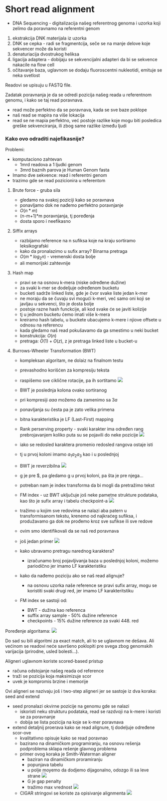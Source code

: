 # Short read alignment

- DNA Sequencing - digitalizacija našeg referentnog genoma i uzorka koji zelimo da poravnamo na referentni genom

1. ekstrakcija DNK materijala iz uzorka
2. DNK se cepka - radi se fragmentcija, seče se na manje delove koje sekvencer može da koristi
3. denaturiacija dvostrukog heliksa
4. ligacija adaptera - dobijaju se sekvencijalni adapteri da bi se sekvence nakacile na flow cell
5. očitavanje baza, uglavnom se dodaju fluoroscentni nukleotidi, emituje se neka svetlost

Readovi se upisuju u FASTQ file.

Zadatak poravnanja je da se odredi pozicija našeg reada u referentnom genomu, i kako se taj read poravnava.
- read može perfektno da se poravnava, kada se sve baze poklope
- naš read se mapira na više lokacija
- read se ne mapia perfektno, već postoje razlike koje mogu biti posledica greške sekvenciranja, ili zbog same razlike između ljudi

### Kako ovo odraditi najefikasnije?

Problemi:
- komputaciono zahtevan
    - 1mrd readova a 1 ljudki genom
    - 3mrd baznih parova je Human Genom fasta
- Imamo dve sekvence: read i referentni genom
- trazimo gde se read pozicionira u referentom

1. Brute force - gruba sila
    - gledamo na svakoj poziciji kako se poravnava
    - ponavljamo dok ne nađemo perfektno poravnjanje
    - $O(n*m)$
    - (n-m+1)*m poravnjanja, tj poređenja
    - dosta sporo i neefikasno

2. Siffix arrays
    - razbijamo reference na n sufiksa koje na kraju sortiramo leksikografski
    - kako da pronalazimo u sufix array? Binarna pretraga
    - $O(m*log_2n)$ - vremenski dosta bolje
    - ali memorijski zahtevnije

3. Hash map
    - pravi se na osnovu k-mera (niske određene dužine)
    - za svaki k-mer se dodeljuje određenom bucketu
    - bucketi sadrže linked liste, gde je čvor svake liste jedan k-mer
    - ne moraju da se čuvaju svi mogući k-meri, već samo oni koji se javljau u sekvenci, što je dosta bolje
    - postoje razne hash funckcije, ali kod svake će se javiti kolizije
    - tj u jednom bucketu ćemo imati više k-mera
    - kreiramo hash tabelu, u buckete ubacujemo k-mere i njiove offsete u odnosu na referencu
    - kada gledamo naš read pokušavamo da ga smestimo u neki bucket
    - konstrukcija: $O(n)$
    - pretraga: $O(1) + O(z)$, z je pretraga linked liste u bucket-u

4. Burrows-Wheeler Transformation (BWT)
    - kompleksan algoritam, ne dolaiz na finalnom testu
    - prevashodno korišćen za kompresiju teksta
    - raspišemo sve ciklične rotacije, pa ih sortitamo
    ![](./imgs/wheeler.png)
    - BWT je poslednja kolona ovako sortiranog
    - pri kompresiji $aaa$ možemo da zamenimo sa $3a$
    - ponavljanja su česta pa je zato velika primena
    - bitna karakteristika je LF (Last-First) mapping
    - Rank perserving property - svaki karakter ima određen rang prebrojavanjem koliko puta su se pojavili do neke pozicije
    ![](./imgs/rank_perserving.png)
    - iako se redosled karaktera promenio redosled rangova ostaje isti
    - tj u prvoj koloni imamo $a_1a_2a_3$ kao i u poslednjoj
    - BWT je reverzibilna
    ![](./imgs/reverse.png)
    - g je pre $, pa gledamo g u prvoj koloni, pa šta je pre njega...
    - potreban nam je index transforma da bi mogli da pretražimo tekst
    - FM index - uz BWT uključuje još neke pametne strukture podataka, kao što je sufix array i tabelu checkpoint-a
    ![](./imgs/fm_index.png)
    - tražimo u kojim sve redovima se nalazi aba patern u transformisanom tekstu, krenemo od najkraćeg sufiksa, i produžavamo ga dok ne prođemo kroz sve sufikse ili sve redove
    - ovim smo identifikovali da se naš red poravnava
    - još jedan primer
    ![](./imgs/fm_index2.png)
    - kako ubravamo pretragu narednog karaktera?
        - izračunamo broj pojavljivanja baza u poslednjoj koloni, možemo pariodično jer imamo LF karakteristiku
    - kako da nađemo poziciju ako se naš read alignuje?
        - na osnovu uzorka naše reference se pravi sufix array, mogu se koristiti svaki drugi red, jer imamo LF karakteritstiku

    - FM index se sastoji od:
        - BWT - dužina kao referenca
        - suffix array sample - 50% dužine reference
        - checkpoints - 15% dužine reference za svaki 448. red

Poređenje algoritama:
![](./imgs/poredjenje.png)

Do sad su bili algoritmi za exact match, ali to se uglavnom ne dešava. Ali većinom se readovi neće savršeno poklopiti pre svega zbog genomskih varijacija (prirodne, usled bolesti...).

Aligneri uglavnom koriste scored-based pristup
- računa odstojanje našeg reada od reference
- traži se pozicija koja maksimizuje scor
- uvek je kompromis brzine i memorije

Ovi aligneri se nazivaju još i two-step aligneri jer se sastoje iz dva koraka: seed and extend
- seed pronalazi okvirne pozicije na genomu gde se nalazi
    - iskoristi neku strukturu podataka, read se razdvoji na k-mere i koristi se za poravnanje
    - dobija se lista pozicija na koje se k-mer poravnava 
- extend detaljnij proerava kako se read alignure, tj dodeljuje određene scor-ove
    - kvalitativno opisuje kako se read poravnao
    - bazirano na dinamičkom programiranju, na osnovu rešenja podproblema sklapa rešenje glavnog problema
    - primer ovog koraka je Smith-Waterman aligner
        - baziran na dinamičkom proramiranju
        - popunjava tabelu
        - u polje moyemo da dodjemo dijagonalno, odozgo ili sa leve strane
    ![](./imgs/smith_waterman.png)
        - G je gap penalty
        - tražimo max vrednost
    ![](./imgs/smith_waterman_eg.png)
    - CIGAR stringovi se koriste za opisivanje alignmenta
    ![](./imgs/cigar.png)
